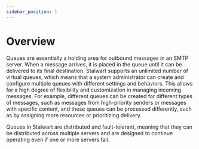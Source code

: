 ```yaml
---
sidebar_position: 1
---
```


# Overview

Queues are essentially a holding area for outbound messages in an SMTP server. When a message arrives, it is placed in the queue until it can be delivered to its final destination. Stalwart supports an unlimited number of virtual queues, which means that a system administrator can create and configure multiple queues with different settings and behaviors. This allows for a high degree of flexibility and customization in managing incoming messages. For example, different queues can be created for different types of messages, such as messages from high-priority senders or messages with specific content, and these queues can be processed differently, such as by assigning more resources or prioritizing delivery.

Queues in Stalwart are distributed and fault-tolerant, meaning that they can be distributed across multiple servers and are designed to continue operating even if one or more servers fail.

